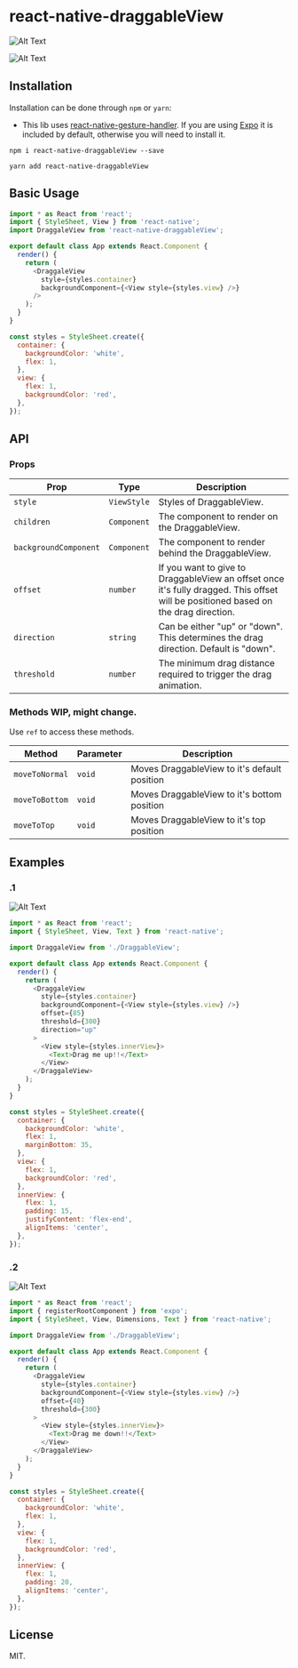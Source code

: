# react-native-draggableView

![Alt Text](https://cdn.discordapp.com/attachments/172177937594843136/478293517924433920/ex2.gif)

![Alt Text](https://cdn.discordapp.com/attachments/172177937594843136/478293504930611200/ex1.gif)

## Installation

Installation can be done through `npm` or `yarn`:

- This lib uses [react-native-gesture-handler](https://github.com/kmagiera/react-native-gesture-handler). If you are using [Expo](https://expo.io/) it is included by default, otherwise you will need to install it.

```shell
npm i react-native-draggableView --save
```

```shell
yarn add react-native-draggableView
```

## Basic Usage

```js
import * as React from 'react';
import { StyleSheet, View } from 'react-native';
import DraggaleView from 'react-native-draggableView';

export default class App extends React.Component {
  render() {
    return (
      <DraggaleView
        style={styles.container}
        backgroundComponent={<View style={styles.view} />}
      />
    );
  }
}

const styles = StyleSheet.create({
  container: {
    backgroundColor: 'white',
    flex: 1,
  },
  view: {
    flex: 1,
    backgroundColor: 'red',
  },
});
```

## API

### Props

| **Prop**              | **Type**    | **Description**                                                                                                                     |
| --------------------- | ----------- | ----------------------------------------------------------------------------------------------------------------------------------- |
| `style`               | `ViewStyle` | Styles of DraggableView.                                                                                                            |
| `children`            | `Component` | The component to render on the DraggableView.                                                                                       |
| `backgroundComponent` | `Component` | The component to render behind the DraggableView.                                                                                   |
| `offset`              | `number`    | If you want to give to DraggableView an offset once it's fully dragged. This offset will be positioned based on the drag direction. |
| `direction`           | `string`    | Can be either "up" or "down". This determines the drag direction. Default is "down".                                                |
| `threshold`           | `number`    | The minimum drag distance required to trigger the drag animation.                                                                   |

### Methods WIP, might change.

Use `ref` to access these methods.

| **Method**     | **Parameter** | **Description**                              |
| -------------- | ------------- | -------------------------------------------- |
| `moveToNormal` | `void`        | Moves DraggableView to it's default position |
| `moveToBottom` | `void`        | Moves DraggableView to it's bottom position  |
| `moveToTop`    | `void`        | Moves DraggableView to it's top position     |

## Examples

### .1

![Alt Text](https://cdn.discordapp.com/attachments/172177937594843136/478293517924433920/ex2.gif)

```js
import * as React from 'react';
import { StyleSheet, View, Text } from 'react-native';

import DraggaleView from './DraggableView';

export default class App extends React.Component {
  render() {
    return (
      <DraggaleView
        style={styles.container}
        backgroundComponent={<View style={styles.view} />}
        offset={85}
        threshold={300}
        direction="up"
      >
        <View style={styles.innerView}>
          <Text>Drag me up!!</Text>
        </View>
      </DraggaleView>
    );
  }
}

const styles = StyleSheet.create({
  container: {
    backgroundColor: 'white',
    flex: 1,
    marginBottom: 35,
  },
  view: {
    flex: 1,
    backgroundColor: 'red',
  },
  innerView: {
    flex: 1,
    padding: 15,
    justifyContent: 'flex-end',
    alignItems: 'center',
  },
});
```

### .2

![Alt Text](https://cdn.discordapp.com/attachments/172177937594843136/478295647070715904/ex3.gif)

```js
import * as React from 'react';
import { registerRootComponent } from 'expo';
import { StyleSheet, View, Dimensions, Text } from 'react-native';

import DraggaleView from './DraggableView';

export default class App extends React.Component {
  render() {
    return (
      <DraggaleView
        style={styles.container}
        backgroundComponent={<View style={styles.view} />}
        offset={40}
        threshold={300}
      >
        <View style={styles.innerView}>
          <Text>Drag me down!!</Text>
        </View>
      </DraggaleView>
    );
  }
}

const styles = StyleSheet.create({
  container: {
    backgroundColor: 'white',
    flex: 1,
  },
  view: {
    flex: 1,
    backgroundColor: 'red',
  },
  innerView: {
    flex: 1,
    padding: 20,
    alignItems: 'center',
  },
});
```

## License

MIT.

